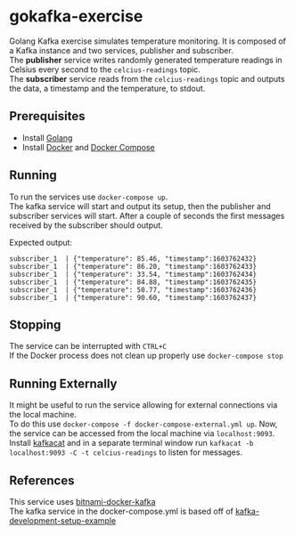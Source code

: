 # gokafka-exercise
Golang Kafka exercise simulates temperature monitoring. It is composed of a Kafka instance and two services, publisher and subscriber.  
The **publisher** service writes randomly generated temperature readings in Celsius every second to the `celcius-readings` topic.  
The **subscriber** service reads from the `celcius-readings` topic and outputs the data, a timestamp and the temperature, to stdout.  

## Prerequisites
- Install [Golang](https://golang.org/doc/install)
- Install [Docker](https://www.docker.com/get-started#h_installation) and [Docker Compose](https://docs.docker.com/compose/install/#install-compose)

## Running 
To run the services use `docker-compose up`.  
The kafka service will start and output its setup, then the publisher and subscriber services will start. After a couple of seconds
the first messages received by the subscriber should output.  

Expected output:  
```
subscriber_1  | {"temperature": 85.46, "timestamp":1603762432}
subscriber_1  | {"temperature": 86.20, "timestamp":1603762433}
subscriber_1  | {"temperature": 33.54, "timestamp":1603762434}
subscriber_1  | {"temperature": 84.88, "timestamp":1603762435}
subscriber_1  | {"temperature": 50.77, "timestamp":1603762436}
subscriber_1  | {"temperature": 90.60, "timestamp":1603762437}
```

## Stopping
The service can be interrupted with `CTRL+C`  
If the Docker process does not clean up properly use `docker-compose stop`

## Running Externally
It might be useful to run the service allowing for external connections via the local machine.  
To do this use `docker-compose -f docker-compose-external.yml up`. Now, the service can be accessed from the local machine via `localhost:9093`.  
Install [kafkacat](https://github.com/edenhill/kafkacat#install) and in a separate terminal window run `kafkacat -b localhost:9093 -C -t celcius-readings` to listen for messages.

## References
This service uses [bitnami-docker-kafka](https://github.com/bitnami/bitnami-docker-kafka)  
The kafka service in the docker-compose.yml is based off of [kafka-development-setup-example](https://github.com/bitnami/bitnami-docker-kafka#kafka-development-setup-example)  

